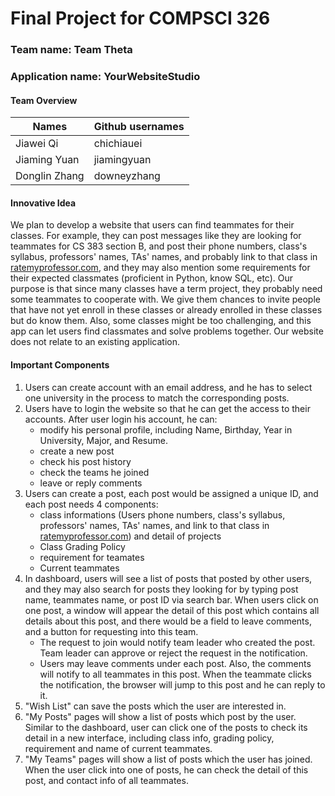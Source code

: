 # Final Project for COMPSCI 326
### Team name: Team Theta
### Application name: YourWebsiteStudio
#### Team Overview
|Names|Github usernames|
|  ----  | ----  |
|Jiawei Qi|chichiauei|
|Jiaming Yuan|jiamingyuan|
|Donglin Zhang|downeyzhang|

#### Innovative Idea
We plan to develop a website that users can find teammates for their classes. For example, they can post messages like they are looking for teammates for CS 383 section B, and post their phone numbers, class's syllabus, professors' names, TAs' names, and probably link to that class in [ratemyprofessor.com](https://www.ratemyprofessors.com/), and they may also mention some requirements for their expected classmates (proficient in Python, know SQL, etc). Our purpose is that since many classes have a term project, they probably need some teammates to cooperate with. We give them chances to invite people that have not yet enroll in these classes or already enrolled in these classes but do know them. Also, some classes might be too challenging, and this app can let users find classmates and solve problems together. Our website does not relate to an existing application.

#### Important Components
1. Users can create account with an email address, and he has to select one university in the process to match the corresponding posts.
2. Users have to login the website so that he can get the access to their accounts. After user login his account, he can: 
    * modify his personal profile, including Name, Birthday, Year in University, Major, and Resume. 
    * create a new post
    * check his post history
    * check the teams he joined
    * leave or reply comments
3. Users can create a post, each post would be assigned a unique ID, and each post needs 4 components: 
    * class informations (Users phone numbers, class's syllabus, professors' names, TAs' names, and link to that class in [ratemyprofessor.com](https://www.ratemyprofessors.com/)) and detail of projects
    * Class Grading Policy
    * requirement for teamates
    * Current teammates
4. In dashboard, users will see a list of posts that posted by other users, and they may also search for posts they looking for by typing post name, teammates name, or post ID via search bar. When users click on one post, a window will appear the detail of this post which contains all details about this post, and there would be a field to leave comments, and a button for requesting into this team.
    * The request to join would notify team leader who created the post. Team leader can approve or reject the request in the notification.
    * Users may leave comments under each post. Also, the comments will notify to all teammates in this post. When the teammate clicks the notification, the browser will jump to this post and he can reply to it.
5. "Wish List" can save the posts which the user are interested in.
6. "My Posts" pages will show a list of posts which post by the user. Similar to the dashboard, user can click one of the posts to check its detail in a new interface, including class info, grading policy, requirement and name of current teammates.
7. "My Teams" pages will show a list of posts which the user has joined. When the user click into one of posts, he can check the detail of this post, and contact info of all teammates.
